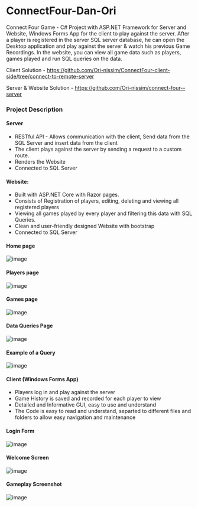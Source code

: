 # ConnectFour-Dan-Ori
Connect Four Game - C# Project with ASP.NET Framework for Server and Website, Windows Forms App for the client to play against the server.
After a player is registered in the server SQL server database, he can open the Desktop application and play against the server & watch his previous Game Recordings.
In the website, you can view all game data such as players, games played and run SQL queries on the data.

Client Solution - https://github.com/Ori-nissim/ConnectFour-client-side/tree/connect-to-remote-server 


Server & Website Solution - https://github.com/Ori-nissim/connect-four--server

### Project Description
#### Server 
* RESTful API - Allows communication with the client, Send data from the SQL Server and insert data from the client
* The client plays against the server by sending a request to a custom route.
* Renders the Website
* Connected to SQL Server
  
#### Website:
* Built with ASP.NET Core with Razor pages.
* Consists of Registration of players, editing, deleting and viewing all registered players
* Viewing all games played by every player and filtering this data with SQL Queries.
* Clean and user-friendly designed Website with bootstrap
* Connected to SQL Server
  
#### Home page
![image](https://github.com/Ori-nissim/ConnectFour-Dan-Ori/assets/93268216/f8f58025-5387-4758-b9ce-f5348e011672)
#### Players page
![image](https://github.com/Ori-nissim/ConnectFour-Dan-Ori/assets/93268216/c65df36e-145a-49c5-b943-4643d8c9718c)
#### Games page
![image](https://github.com/Ori-nissim/ConnectFour-Dan-Ori/assets/93268216/58d176e9-46f3-4f45-ad82-a635c4134365)
#### Data Queries Page
![image](https://github.com/Ori-nissim/ConnectFour-Dan-Ori/assets/93268216/764e5ecd-96f5-4167-b347-170836bdd725)
#### Example of a Query  
![image](https://github.com/Ori-nissim/ConnectFour-Dan-Ori/assets/93268216/788f6568-8f63-4661-ab70-94cf7c1c0a29)

#### Client (Windows Forms App)
* Players log in and play against the server
* Game History is saved and recorded for each player to view
* Detailed and Informative GUI, easy to use and understand
* The Code is easy to read and understand, separted to different files and folders to allow easy navigation and maintenance
#### Login Form 
![image](https://github.com/Ori-nissim/ConnectFour-Dan-Ori/assets/93268216/d1019b32-be4b-400e-b695-755033b87434)
#### Welcome Screen
![image](https://github.com/Ori-nissim/ConnectFour-Dan-Ori/assets/93268216/47a87629-eb1b-44b0-bacf-974452443011)
#### Gameplay Screenshot
![image](https://github.com/Ori-nissim/ConnectFour-Dan-Ori/assets/93268216/bfc165cd-629f-4f43-a3ac-e5e1ae1f6c8e)
  
